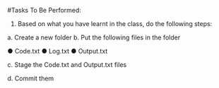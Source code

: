 #Tasks To Be Performed:
1. Based on what you have learnt in the class, do the following steps:

a. Create a new folder
b. Put the following files in the folder

● Code.txt
● Log.txt
● Output.txt

c. Stage the Code.txt and Output.txt files

d. Commit them
